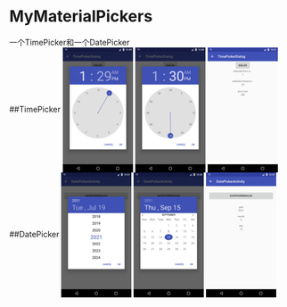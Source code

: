 # MyMaterialPickers
一个TimePicker和一个DatePicker<br/>
##TimePicker
<img src="https://github.com/zpauly/MyMaterialPickers/blob/master/images/timepicker1.png" width = "25%" height = "25%" align=center />
<img src="https://github.com/zpauly/MyMaterialPickers/blob/master/images/timepicker2.png" width = "25%" height = "25%" align=center />
<img src="https://github.com/zpauly/MyMaterialPickers/blob/master/images/timepicker3.png" width = "25%" height = "25%" align=center />
<br/>
##DatePicker
<img src="https://github.com/zpauly/MyMaterialPickers/blob/master/images/datepicker1.png" width = "25%" height = "25%" align=center />
<img src="https://github.com/zpauly/MyMaterialPickers/blob/master/images/datepicker2.png" width = "25%" height = "25%" align=center />
<img src="https://github.com/zpauly/MyMaterialPickers/blob/master/images/datepicker3.png" width = "25%" height = "25%" align=center />
